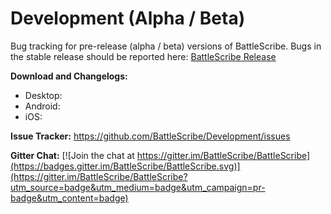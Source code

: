 # Development (Alpha / Beta)

Bug tracking for pre-release (alpha / beta) versions of BattleScribe. Bugs in the stable release should be reported here: [BattleScribe Release](https://github.com/BattleScribe/Release)

**Download and Changelogs:**
* Desktop:
* Android:
* iOS:

**Issue Tracker:** https://github.com/BattleScribe/Development/issues

**Gitter Chat:** [![Join the chat at https://gitter.im/BattleScribe/BattleScribe](https://badges.gitter.im/BattleScribe/BattleScribe.svg)](https://gitter.im/BattleScribe/BattleScribe?utm_source=badge&utm_medium=badge&utm_campaign=pr-badge&utm_content=badge)
